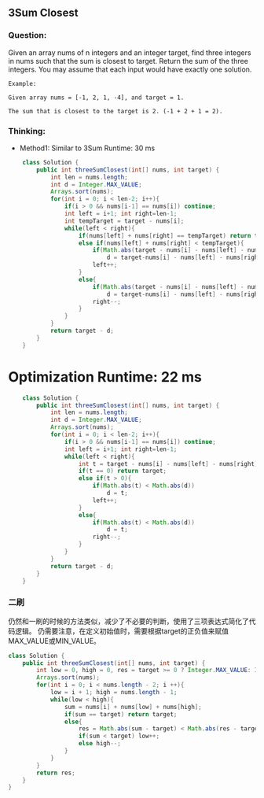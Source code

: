 ## 3Sum Closest

### Question:
Given an array nums of n integers and an integer target, find three integers in nums such that the sum is closest to target. Return the sum of the three integers. You may assume that each input would have exactly one solution.

```
Example:

Given array nums = [-1, 2, 1, -4], and target = 1.

The sum that is closest to the target is 2. (-1 + 2 + 1 = 2).
```

### Thinking:
* Method1: Similar to 3Sum Runtime: 30 ms
```Java
	class Solution {
	    public int threeSumClosest(int[] nums, int target) {
	        int len = nums.length;
	        int d = Integer.MAX_VALUE;
	        Arrays.sort(nums);
	        for(int i = 0; i < len-2; i++){
	            if(i > 0 && nums[i-1] == nums[i]) continue;
	            int left = i+1; int right=len-1;
	            int tempTarget = target - nums[i];
	            while(left < right){
	                if(nums[left] + nums[right] == tempTarget) return target;
	                else if(nums[left] + nums[right] < tempTarget){
	                    if(Math.abs(target - nums[i] - nums[left] - nums[right]) < Math.abs(d))
	                        d = target-nums[i] - nums[left] - nums[right];
	                    left++;
	                } 
	                else{
	                    if(Math.abs(target - nums[i] - nums[left] - nums[right]) < Math.abs(d))
	                        d = target-nums[i] - nums[left] - nums[right];
	                    right--;
	                }
	            }
	        }
	        return target - d;
	    }
	}
```

# Optimization Runtime: 22 ms
```Java
	class Solution {
	    public int threeSumClosest(int[] nums, int target) {
	        int len = nums.length;
	        int d = Integer.MAX_VALUE;
	        Arrays.sort(nums);
	        for(int i = 0; i < len-2; i++){
	            if(i > 0 && nums[i-1] == nums[i]) continue;
	            int left = i+1; int right=len-1;
	            while(left < right){
	                int t = target - nums[i] - nums[left] - nums[right];
	                if(t == 0) return target;
	                else if(t > 0){
	                    if(Math.abs(t) < Math.abs(d))
	                        d = t;
	                    left++;
	                } 
	                else{
	                    if(Math.abs(t) < Math.abs(d))
	                        d = t;
	                    right--;
	                }
	            }
	        }
	        return target - d;
	    }
	}
```

### 二刷
仍然和一刷的时候的方法类似，减少了不必要的判断，使用了三项表达式简化了代码逻辑。
仍需要注意，在定义初始值时，需要根据target的正负值来赋值MAX_VALUE或MIN_VALUE。

```Java
class Solution {
    public int threeSumClosest(int[] nums, int target) {
        int low = 0, high = 0, res = target >= 0 ? Integer.MAX_VALUE: Integer.MIN_VALUE, sum = 0;
        Arrays.sort(nums);
        for(int i = 0; i < nums.length - 2; i ++){
            low = i + 1; high = nums.length - 1;
            while(low < high){
                sum = nums[i] + nums[low] + nums[high];
                if(sum == target) return target;
                else{
                    res = Math.abs(sum - target) < Math.abs(res - target) ? sum: res;
                    if(sum < target) low++;
                    else high--;
                }
            }
        }
        return res;
    }
}
```